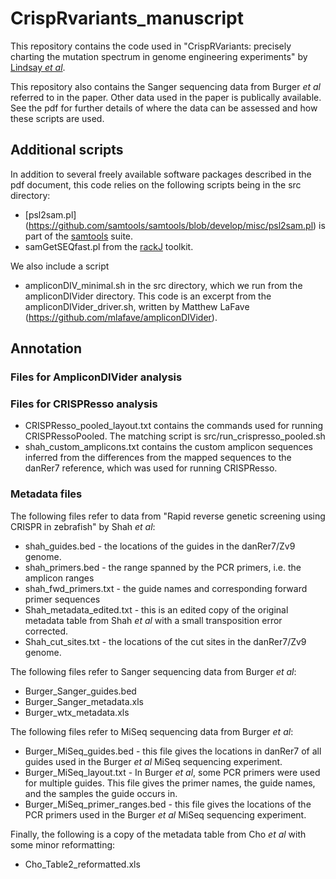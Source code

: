 # CrispRvariants_manuscript

This repository contains the code used in 
"CrispRVariants: precisely charting the mutation spectrum in genome engineering experiments"
by [Lindsay *et al*](http://biorxiv.org/content/early/2015/12/10/034140).

This repository also contains the Sanger sequencing data from Burger *et al* referred
to in the paper.  Other data used in the paper is publically available.  See the pdf
for further details of where the data can be assessed and how these scripts are used.

## Additional scripts

In addition to several freely available software packages described in the pdf document,
this code relies on the following scripts being in the src directory:

+ [psl2sam.pl] (https://github.com/samtools/samtools/blob/develop/misc/psl2sam.pl) is part
of the [samtools](https://github.com/samtools/) suite.
+ samGetSEQfast.pl from the [rackJ](http://rackj.sourceforge.net/) toolkit. 

We also include a script 
+ ampliconDIV_minimal.sh in the src directory, which we run from the ampliconDIVider 
directory.  This code is an excerpt from the ampliconDIVider_driver.sh, 
written by Matthew LaFave (https://github.com/mlafave/ampliconDIVider).

## Annotation

### Files for AmpliconDIVider analysis

### Files for CRISPResso analysis

+ CRISPResso_pooled_layout.txt contains the commands used for running CRISPRessoPooled.  The
matching script is src/run_crispresso_pooled.sh
+ shah_custom_amplicons.txt contains the custom amplicon sequences inferred from the differences
from the mapped sequences to the danRer7 reference, which was used for running CRISPResso.

### Metadata files

The following files refer to data from "Rapid reverse genetic screening using CRISPR in zebrafish"
by Shah *et al*:

+ shah_guides.bed - the locations of the guides in the danRer7/Zv9 genome.
+ shah_primers.bed - the range spanned by the PCR primers, i.e. the amplicon ranges
+ shah_fwd_primers.txt - the guide names and corresponding forward primer sequences
+ Shah_metadata_edited.txt - this is an edited copy of the original metadata table
from Shah *et al* with a small transposition error corrected.
+ Shah_cut_sites.txt - the locations of the cut sites in the danRer7/Zv9 genome.

The following files refer to Sanger sequencing data from Burger *et al*:

+ Burger_Sanger_guides.bed
+ Burger_Sanger_metadata.xls
+ Burger_wtx_metadata.xls

The following files refer to MiSeq sequencing data from Burger *et al*:

+ Burger_MiSeq_guides.bed - this file gives the locations in danRer7 of all guides
used in the Burger *et al* MiSeq sequencing experiment.
+ Burger_MiSeq_layout.txt - In Burger *et al*, some PCR primers were used for multiple guides.
This file gives the primer names, the guide names, and the samples the guide occurs in.
+ Burger_MiSeq_primer_ranges.bed - this file gives the locations of the PCR primers used in 
the Burger *et al* MiSeq sequencing experiment.

Finally, the following is a copy of the metadata table from Cho *et al*
with some minor reformatting:

+ Cho_Table2_reformatted.xls
